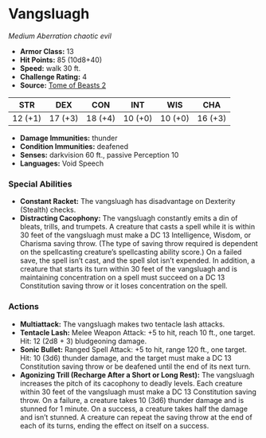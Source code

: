 # Vangsluagh

*Medium* *Aberration* *chaotic evil*

- **Armor Class:** 13
- **Hit Points:** 85 (10d8+40)
- **Speed:** walk 30 ft.
- **Challenge Rating:** 4
- **Source:** [Tome of Beasts 2](https://koboldpress.com/kpstore/product/tome-of-beasts-2-for-5th-edition/)

| STR | DEX | CON | INT | WIS | CHA |
| --- | --- | --- | --- | --- | --- |
| 12 (+1) | 17 (+3) | 18 (+4) | 10 (+0) | 10 (+0) | 16 (+3) |

- **Damage Immunities:** thunder
- **Condition Immunities:** deafened
- **Senses:** darkvision 60 ft., passive Perception 10
- **Languages:** Void Speech
### Special Abilities
- **Constant Racket:** The vangsluagh has disadvantage on Dexterity (Stealth) checks.
- **Distracting Cacophony:** The vangsluagh constantly emits a din of bleats, trills, and trumpets. A creature that casts a spell while it is within 30 feet of the vangsluagh must make a DC 13 Intelligence, Wisdom, or Charisma saving throw. (The type of saving throw required is dependent on the spellcasting creature’s spellcasting ability score.) On a failed save, the spell isn’t cast, and the spell slot isn’t expended. In addition, a creature that starts its turn within 30 feet of the vangsluagh and is maintaining concentration on a spell must succeed on a DC 13 Constitution saving throw or it loses concentration on the spell.
### Actions
- **Multiattack:** The vangsluagh makes two tentacle lash attacks.
- **Tentacle Lash:** Melee Weapon Attack: +5 to hit, reach 10 ft., one target. Hit: 12 (2d8 + 3) bludgeoning damage.
- **Sonic Bullet:** Ranged Spell Attack: +5 to hit, range 120 ft., one target. Hit: 10 (3d6) thunder damage, and the target must make a DC 13 Constitution saving throw or be deafened until the end of its next turn.
- **Agonizing Trill (Recharge After a Short or Long Rest):** The vangsluagh increases the pitch of its cacophony to deadly levels. Each creature within 30 feet of the vangsluagh must make a DC 13 Constitution saving throw. On a failure, a creature takes 10 (3d6) thunder damage and is stunned for 1 minute. On a success, a creature takes half the damage and isn’t stunned. A creature can repeat the saving throw at the end of each of its turns, ending the effect on itself on a success.
